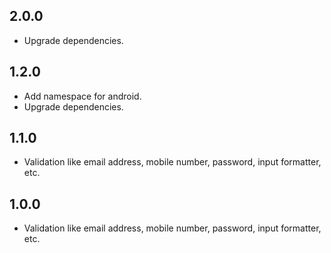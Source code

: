 ## 2.0.0

* Upgrade dependencies.

## 1.2.0

* Add namespace for android.
* Upgrade dependencies.

## 1.1.0

* Validation like email address, mobile number, password, input formatter, etc.

## 1.0.0

* Validation like email address, mobile number, password, input formatter, etc.
